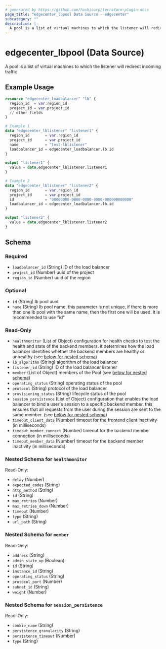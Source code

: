 ```yaml
---
# generated by https://github.com/hashicorp/terraform-plugin-docs
page_title: "edgecenter_lbpool Data Source - edgecenter"
subcategory: ""
description: |-
  A pool is a list of virtual machines to which the listener will redirect incoming traffic
---
```


# edgecenter_lbpool (Data Source)

A pool is a list of virtual machines to which the listener will redirect incoming traffic

## Example Usage

```terraform
resource "edgecenter_loadbalancer" "lb" {
  region_id  = var.region_id
  project_id = var.project_id
  // other fields
}

# Example 1
data "edgecenter_lblistener" "listener1" {
  region_id       = var.region_id
  project_id      = var.project_id
  name            = "test-lblistener"
  loadbalancer_id = edgecenter_loadbalancer.lb.id
}

output "listener1" {
  value = data.edgecenter_lblistener.listener1
}

# Example 2
data "edgecenter_lblistener" "listener2" {
  region_id       = var.region_id
  project_id      = var.project_id
  id              = "00000000-0000-0000-0000-000000000000"
  loadbalancer_id = edgecenter_loadbalancer.lb.id
}

output "listener2" {
  value = data.edgecenter_lblistener.listener2
}
```

<!-- schema generated by tfplugindocs -->
## Schema

### Required

- `loadbalancer_id` (String) ID of the load balancer
- `project_id` (Number) uuid of the project
- `region_id` (Number) uuid of the region

### Optional

- `id` (String) lb pool uuid
- `name` (String) lb pool name. this parameter is not unique, if there is more than one lb pool with the same name, 
then the first one will be used. it is recommended to use "id"

### Read-Only

- `healthmonitor` (List of Object) configuration for health checks to test the health and state of the backend members. 
it determines how the load balancer identifies whether the backend members are healthy or unhealthy (see [below for nested schema](#nestedatt--healthmonitor))
- `lb_algorithm` (String) algorithm of the load balancer
- `listener_id` (String) ID of the load balancer listener
- `member` (List of Object) members of the Pool (see [below for nested schema](#nestedatt--member))
- `operating_status` (String) operating status of the pool
- `protocol` (String) protocol of the load balancer
- `provisioning_status` (String) lifecycle status of the pool
- `session_persistence` (List of Object) configuration that enables the load balancer to bind a user's session to a specific backend member. 
this ensures that all requests from the user during the session are sent to the same member. (see [below for nested schema](#nestedatt--session_persistence))
- `timeout_client_data` (Number) timeout for the frontend client inactivity (in milliseconds)
- `timeout_member_connect` (Number) timeout for the backend member connection (in milliseconds)
- `timeout_member_data` (Number) timeout for the backend member inactivity (in milliseconds)

<a id="nestedatt--healthmonitor"></a>
### Nested Schema for `healthmonitor`

Read-Only:

- `delay` (Number)
- `expected_codes` (String)
- `http_method` (String)
- `id` (String)
- `max_retries` (Number)
- `max_retries_down` (Number)
- `timeout` (Number)
- `type` (String)
- `url_path` (String)


<a id="nestedatt--member"></a>
### Nested Schema for `member`

Read-Only:

- `address` (String)
- `admin_state_up` (Boolean)
- `id` (String)
- `instance_id` (String)
- `operating_status` (String)
- `protocol_port` (Number)
- `subnet_id` (String)
- `weight` (Number)


<a id="nestedatt--session_persistence"></a>
### Nested Schema for `session_persistence`

Read-Only:

- `cookie_name` (String)
- `persistence_granularity` (String)
- `persistence_timeout` (Number)
- `type` (String)



